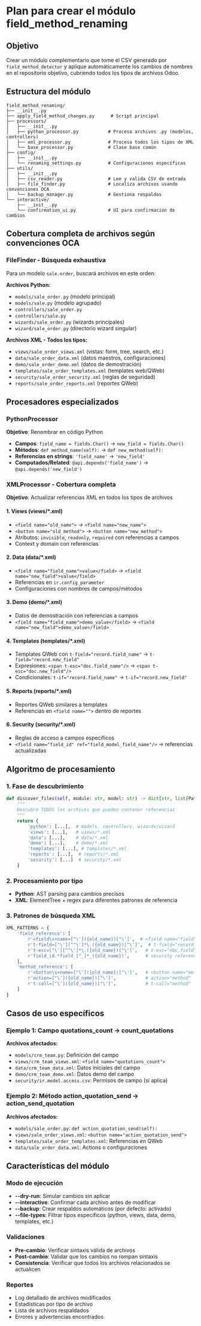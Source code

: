 # Plan para crear el módulo field_method_renaming

## Objetivo
Crear un módulo complementario que tome el CSV generado por `field_method_detector` y aplique automáticamente los cambios de nombres en el repositorio objetivo, cubriendo todos los tipos de archivos Odoo.

## Estructura del módulo
```
field_method_renaming/
├── __init__.py
├── apply_field_method_changes.py      # Script principal
├── processors/
│   ├── __init__.py
│   ├── python_processor.py           # Procesa archivos .py (modelos, controllers)
│   ├── xml_processor.py              # Procesa todos los tipos de XML
│   └── base_processor.py             # Clase base común
├── config/
│   ├── __init__.py
│   └── renaming_settings.py          # Configuraciones específicas
├── utils/
│   ├── __init__.py
│   ├── csv_reader.py                 # Lee y valida CSV de entrada
│   ├── file_finder.py                # Localiza archivos usando convenciones OCA
│   └── backup_manager.py             # Gestiona respaldos
└── interactive/
    ├── __init__.py
    └── confirmation_ui.py            # UI para confirmación de cambios
```

## Cobertura completa de archivos según convenciones OCA

### FileFinder - Búsqueda exhaustiva
Para un modelo `sale.order`, buscará archivos en este orden:

**Archivos Python:**
- `models/sale_order.py` (modelo principal)
- `models/sale.py` (modelo agrupado)
- `controllers/sale_order.py`
- `controllers/sale.py`
- `wizards/sale_order.py` (wizards principales)
- `wizard/sale_order.py` (directorio wizard singular)

**Archivos XML - Todos los tipos:**
- `views/sale_order_views.xml` (vistas: form, tree, search, etc.)
- `data/sale_order_data.xml` (datos maestros, configuraciones)
- `demo/sale_order_demo.xml` (datos de demostración)
- `templates/sale_order_templates.xml` (templates web/QWeb)
- `security/sale_order_security.xml` (reglas de seguridad)
- `reports/sale_order_reports.xml` (reportes QWeb)

## Procesadores especializados

### PythonProcessor
**Objetivo**: Renombrar en código Python
- **Campos**: `field_name = fields.Char()` → `new_field = fields.Char()`
- **Métodos**: `def method_name(self):` → `def new_method(self):`
- **Referencias en strings**: `'field_name'` → `'new_field'`
- **Computados/Related**: `@api.depends('field_name')` → `@api.depends('new_field')`

### XMLProcessor - Cobertura completa
**Objetivo**: Actualizar referencias XML en todos los tipos de archivos

#### 1. Views (views/*.xml)
- `<field name="old_name">` → `<field name="new_name">`
- `<button name="old_method">` → `<button name="new_method">`
- Atributos: `invisible`, `readonly`, `required` con referencias a campos
- Context y domain con referencias

#### 2. Data (data/*.xml)
- `<field name="field_name">value</field>` → `<field name="new_field">value</field>`
- Referencias en `ir.config_parameter`
- Configuraciones con nombres de campos/métodos

#### 3. Demo (demo/*.xml)
- Datos de demostración con referencias a campos
- `<field name="field_name">demo_value</field>` → `<field name="new_field">demo_value</field>`

#### 4. Templates (templates/*.xml)
- Templates QWeb con `t-field="record.field_name"` → `t-field="record.new_field"`
- Expresiones: `<span t-esc="doc.field_name"/>` → `<span t-esc="doc.new_field"/>`
- Condicionales: `t-if="record.field_name"` → `t-if="record.new_field"`

#### 5. Reports (reports/*.xml)
- Reportes QWeb similares a templates
- Referencias en `<field name="">` dentro de reportes

#### 6. Security (security/*.xml)
- Reglas de acceso a campos específicos
- `<field name="field_id" ref="field_model_field_name"/>` → referencias actualizadas

## Algoritmo de procesamiento

### 1. Fase de descubrimiento
```python
def discover_files(self, module: str, model: str) -> dict[str, list[Path]]:
    """
    Descubre TODOS los archivos que pueden contener referencias
    """
    return {
        'python': [...],  # models, controllers, wizards/wizard
        'views': [...],   # views/*.xml
        'data': [...],    # data/*.xml
        'demo': [...],    # demo/*.xml
        'templates': [...], # templates/*.xml
        'reports': [...],  # reports/*.xml
        'security': [...]  # security/*.xml
    }
```

### 2. Procesamiento por tipo
- **Python**: AST parsing para cambios precisos
- **XML**: ElementTree + regex para diferentes patrones de referencia

### 3. Patrones de búsqueda XML
```python
XML_PATTERNS = {
    'field_reference': [
        r'<field\s+name=["\']({old_name})["\']',  # <field name="field">
        r't-field=["\'][^"\']*\.({old_name})["\']',  # t-field="record.field"
        r't-esc=["\'][^"\']*\.({old_name})["\']',   # t-esc="doc.field"
        r'field_id.*field_[^_]*_({old_name})',      # security references
    ],
    'method_reference': [
        r'<button\s+name=["\']({old_name})["\']',   # <button name="method">
        r'action=["\']({old_name})["\']',           # action="method"
        r't-call=["\']({old_name})["\']',           # t-call="method"
    ]
}
```

## Casos de uso específicos

### Ejemplo 1: Campo quotations_count → count_quotations
**Archivos afectados:**
- `models/crm_team.py`: Definición del campo
- `views/crm_team_views.xml`: `<field name="quotations_count">`
- `data/crm_team_data.xml`: Datos iniciales del campo
- `demo/crm_team_demo.xml`: Datos demo del campo
- `security/ir.model.access.csv`: Permisos de campo (si aplica)

### Ejemplo 2: Método action_quotation_send → action_send_quotation
**Archivos afectados:**
- `models/sale_order.py`: `def action_quotation_send(self):`
- `views/sale_order_views.xml`: `<button name="action_quotation_send">`
- `templates/sale_order_templates.xml`: Referencias en QWeb
- `data/sale_order_data.xml`: Actions o configuraciones

## Características del módulo

### Modo de ejecución
- **--dry-run**: Simular cambios sin aplicar
- **--interactive**: Confirmar cada archivo antes de modificar
- **--backup**: Crear respaldos automáticos (por defecto: activado)
- **--file-types**: Filtrar tipos específicos (python, views, data, demo, templates, etc.)

### Validaciones
- **Pre-cambio**: Verificar sintaxis válida de archivos
- **Post-cambio**: Validar que los cambios no rompan sintaxis
- **Consistencia**: Verificar que todos los archivos relacionados se actualicen

### Reportes
- Log detallado de archivos modificados
- Estadísticas por tipo de archivo
- Lista de archivos respaldados
- Errores y advertencias encontrados